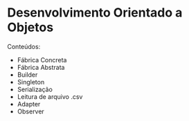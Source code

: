 # Desenvolvimento Orientado a Objetos

Conteúdos:
* Fábrica Concreta
* Fábrica Abstrata
* Builder 
* Singleton
* Serialização
* Leitura de arquivo .csv
* Adapter
* Observer
